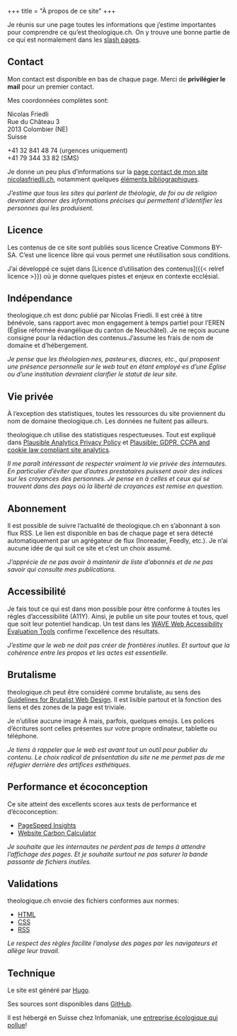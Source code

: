 +++
title = "À propos de ce site"
+++

Je réunis sur une page toutes les informations que j’estime importantes pour comprendre ce qu’est theologique.ch. On y trouve une bonne partie de ce qui est normalement dans les [slash pages](https://slashpages.net/).

## Contact

Mon contact est disponible en bas de chaque page. Merci de **privilégier le mail** pour un premier contact.

Mes coordonnées complètes sont:

Nicolas Friedli  
Rue du Château 3  
2013 Colombier (NE)  
Suisse

+41 32 841 48 74 (urgences uniquement)  
+41 79 344 33 82 (SMS)

Je donne un peu plus d’informations sur la [page contact de mon site nicolasfriedli.ch](https://nicolasfriedli.ch/contact/), notamment quelques [éléments bibliographiques](https://nicolasfriedli.ch/bio/).

*J’estime que tous les sites qui parlent de théologie, de foi ou de religion devraient donner des informations précises qui permettent d’identifier les personnes qui les produisent.*

## Licence

Les contenus de ce site sont publiés sous licence Creative Commons BY-SA. C’est une licence libre qui vous permet une réutilisation sous conditions.

J’ai développé ce sujet dans [Licence d’utilisation des contenus]({{< relref licence >}}) où je donne quelques pistes et enjeux en contexte ecclésial.

## Indépendance

theologique.ch est donc publié par Nicolas Friedli. Il est créé à titre bénévole, sans rapport avec mon engagement à temps partiel pour l’EREN (Église réformée évangélique du canton de Neuchâtel). Je ne reçois aucune consigne pour la rédaction des contenus.J’assume les frais de nom de domaine et d’hébergement.

*Je pense que les théologien·nes, pasteur·es, diacres, etc., qui proposent une présence personnelle sur le web tout en étant employé·es d’une Église ou d’une institution devraient clarifier le statut de leur site.*

## Vie privée

À l’exception des statistiques, toutes les ressources du site proviennent du nom de domaine theologique.ch.
Les données ne fuitent pas ailleurs.

theologique.ch utilise des statistiques respectueuses.
Tout est expliqué dans [Plausible Analytics Privacy Policy](https://plausible.io/privacy) et [Plausible: GDPR, CCPA and cookie law compliant site analytics](https://plausible.io/data-policy).

*Il me paraît intéressant de respecter vraiment la vie privée des internautes. En particulier d’éviter que d’autres prestataires puissent avoir des indices sur les croyances des personnes. Je pense en à celles et ceux qui se trouvent dans des pays où la liberté de croyances est remise en question.*

## Abonnement

Il est possible de suivre l’actualité de theologique.ch en s’abonnant à son flux RSS. Le lien est disponible en bas de chaque page et sera détecté automatiquement par un agrégateur de flux (Inoreader, Feedly, etc.). Je n’ai aucune idée de qui suit ce site et c’est un choix assumé.

*J’apprécie de ne pas avoir à maintenir de liste d’abonnés et de ne pas savoir qui consulte mes publications.*

## Accessibilité

Je fais tout ce qui est dans mon possible pour être conforme à toutes les règles d’accessibilité (A11Y). Ainsi, je publie un site pour toutes et tous, quel que soit leur potentiel handicap. Un test dans les [WAVE Web Accessibility Evaluation Tools](https://wave.webaim.org/) confirme l’excellence des résultats.

*J’estime que le web ne doit pas créer de frontières inutiles. Et surtout que la cohérence entre les propos et les actes est essentielle.*

## Brutalisme

theologique.ch peut être considéré comme brutaliste, au sens des [Guidelines for Brutalist Web Design](https://brutalist-web.design/). Il est lisible partout et la fonction des liens et des zones de la page est triviale.

Je n’utilise aucune image À mais, parfois, quelques emojis. Les polices d’écritures sont celles présentes sur votre propre ordinateur, tablette ou téléphone.

*Je tiens à rappeler que le web est avant tout un outil pour publier du contenu. Le choix radical de présentation du site ne me permet pas de me réfugier derrière des artifices esthétiques.*

## Performance et écoconception

Ce site atteint des excellents scores aux tests de performance et d’écoconception:

- [PageSpeed Insights](https://pagespeed.web.dev/)
- [Website Carbon Calculator](https://www.websitecarbon.com/)

*Je souhaite que les internautes ne perdent pas de temps à attendre l’affichage des pages. Et je souhaite surtout ne pas saturer la bande passante de fichiers inutiles.*

## Validations

theologique.ch envoie des fichiers conformes aux normes:

- [HTML](https://validator.w3.org/)
- [CSS](https://jigsaw.w3.org/css-validator/)
- [RSS](https://validator.w3.org/feed/)

*Le respect des règles facilite l’analyse des pages par les navigateurs et allège leur travail.*

## Technique

Le site est généré par [Hugo](https://gohugo.io/).

Ses sources sont disponibles dans [GitHub](https://github.com/nfriedli/theologique.ch).

Il est hébergé en Suisse chez Infomaniak, une [entreprise écologique qui pollue](https://www.infomaniak.com/fr/ecologie)!
